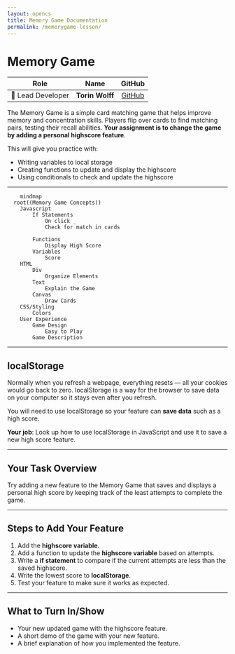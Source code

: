 ```yaml
---
layout: opencs
title: Memory Game Documentation
permalink: /memorygame-lesson/
---
```



# Memory Game


| Role            | Name                 | GitHub |
|:---------------:|:--------------------:|:------:|
| 🧭 Lead Developer | **Torin Wolff**        | [GitHub](https://github.com/TDWolff) |

The Memory Game is a simple card matching game that helps improve memory and concentration skills. Players flip over cards to find matching pairs, testing their recall abilities. **Your assignment is to change the game by adding a personal highscore feature**.

This will give you practice with:
- Writing variables to local storage
- Creating functions to update and display the highscore
- Using conditionals to check and update the highscore

---

```mermaid
    mindmap
  root((Memory Game Concepts))
    Javascript
        If Statements
            On click _
            Check for match in cards

        Functions
            Display High Score
        Variables
            Score
    HTML
        Div
            Organize Elements
        Text
            Explain the Game
        Canvas
            Draw Cards
    CSS/Styling
        Colors
    User Experience
        Game Design
            Easy to Play
        Game Description

```
---

## localStorage

Normally when you refresh a webpage, everything resets — all your cookies would go back to zero.
localStorage is a way for the browser to save data on your computer so it stays even after you refresh.

You will need to use localStorage so your feature can **save data** such as a high score.

**Your job**: Look up how to use localStorage in JavaScript and use it to save a new high score feature.

---

## Your Task Overview

Try adding a new feature to the Memory Game that saves and displays a personal high score by keeping track of the least attempts to complete the game.

---

## Steps to Add Your Feature

1. Add the **highscore variable.**
2. Add a function to update the **highscore variable** based on attempts.
3. Write a **if statement** to compare if the current attempts are less than the saved highscore.
4. Write the lowest score to **localStorage**.
5. Test your feature to make sure it works as expected.

---

## What to Turn In/Show

- Your new updated game with the highscore feature.
- A short demo of the game with your new feature.
- A brief explanation of how you implemented the feature.
